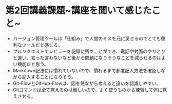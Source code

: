 # 第2回講義課題~講座を聞いて感じたこと~
- バージョン管理ツールは「仕組み」で人間のミスを元に戻せるのでとても便利なツールだと感じる。
- プルリクエストでレビューを記録に残すことができ、電話や対面のやりとりと違い、言った言わないなど後から問題になりそうなことを減らせるのはよい機能だと思う。
- Markdown記法には慣れていないので、慣れるまで都度記入方法を確認しながら記入することになりそう。
- Git-FlowとGitHub-Flowは、図を見ながら考えると違いを認識しやすい。
- Gitコマンドは全て覚えるのは難しいので、よく使うものから練習して体に覚えさせる。